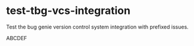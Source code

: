 # test-tbg-vcs-integration
Test the bug genie version control system integration with prefixed issues.

ABCDEF
